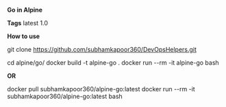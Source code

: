 
**Go in Alpine**

**Tags**
latest
1.0

**How to use**

git clone https://github.com/subhamkapoor360/DevOpsHelpers.git

cd alpine/go/
docker build -t alpine-go .
docker run --rm -it alpine-go bash

**OR**

docker pull subhamkapoor360/alpine-go:latest
docker run --rm -it subhamkapoor360/alpine-go:latest bash